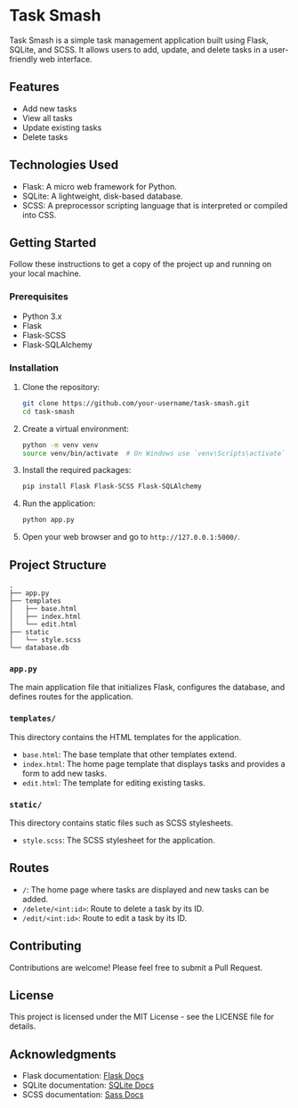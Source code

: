 # Task Smash

Task Smash is a simple task management application built using Flask, SQLite, and SCSS. It allows users to add, update, and delete tasks in a user-friendly web interface.

## Features

- Add new tasks
- View all tasks
- Update existing tasks
- Delete tasks

## Technologies Used

- Flask: A micro web framework for Python.
- SQLite: A lightweight, disk-based database.
- SCSS: A preprocessor scripting language that is interpreted or compiled into CSS.

## Getting Started

Follow these instructions to get a copy of the project up and running on your local machine.

### Prerequisites

- Python 3.x
- Flask
- Flask-SCSS
- Flask-SQLAlchemy

### Installation

1. Clone the repository:

   ```bash
   git clone https://github.com/your-username/task-smash.git
   cd task-smash
   ```

2. Create a virtual environment:

   ```bash
   python -m venv venv
   source venv/bin/activate  # On Windows use `venv\Scripts\activate`
   ```

3. Install the required packages:

   ```bash
   pip install Flask Flask-SCSS Flask-SQLAlchemy
   ```

4. Run the application:

   ```bash
   python app.py
   ```

5. Open your web browser and go to `http://127.0.0.1:5000/`.

## Project Structure

```plaintext
.
├── app.py
├── templates
│   ├── base.html
│   ├── index.html
│   └── edit.html
├── static
│   └── style.scss
└── database.db
```

### `app.py`

The main application file that initializes Flask, configures the database, and defines routes for the application.

### `templates/`

This directory contains the HTML templates for the application.

- `base.html`: The base template that other templates extend.
- `index.html`: The home page template that displays tasks and provides a form to add new tasks.
- `edit.html`: The template for editing existing tasks.

### `static/`

This directory contains static files such as SCSS stylesheets.

- `style.scss`: The SCSS stylesheet for the application.

## Routes

- `/`: The home page where tasks are displayed and new tasks can be added.
- `/delete/<int:id>`: Route to delete a task by its ID.
- `/edit/<int:id>`: Route to edit a task by its ID.

## Contributing

Contributions are welcome! Please feel free to submit a Pull Request.

## License

This project is licensed under the MIT License - see the LICENSE file for details.

## Acknowledgments

- Flask documentation: [Flask Docs](https://flask.palletsprojects.com/)
- SQLite documentation: [SQLite Docs](https://www.sqlite.org/docs.html)
- SCSS documentation: [Sass Docs](https://sass-lang.com/documentation)
